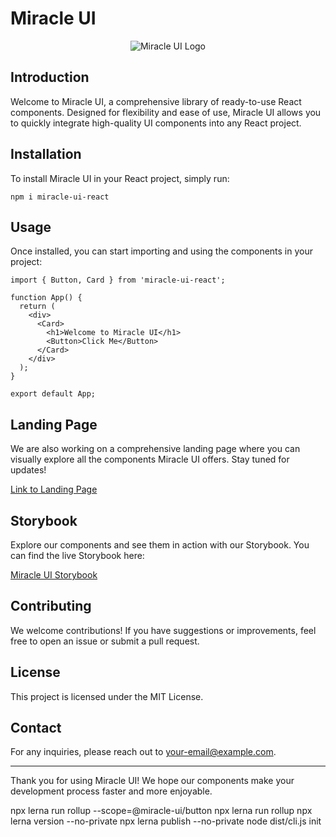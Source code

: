 # Miracle UI

<p align="center">
  <img src="https://github.com/miguelrodriguezp99/miracle-ui/assets/72866796/33c42d25-c3cf-405a-a99f-c1196a08e428" alt="Miracle UI Logo">
</p>

## Introduction

Welcome to Miracle UI, a comprehensive library of ready-to-use React components. Designed for flexibility and ease of use, Miracle UI allows you to quickly integrate high-quality UI components into any React project.

## Installation

To install Miracle UI in your React project, simply run:

```
npm i miracle-ui-react
```

## Usage

Once installed, you can start importing and using the components in your project:

```
import { Button, Card } from 'miracle-ui-react';

function App() {
  return (
    <div>
      <Card>
        <h1>Welcome to Miracle UI</h1>
        <Button>Click Me</Button>
      </Card>
    </div>
  );
}

export default App;
```

## Landing Page

We are also working on a comprehensive landing page where you can visually explore all the components Miracle UI offers. Stay tuned for updates!

[Link to Landing Page](#)

## Storybook

Explore our components and see them in action with our Storybook. You can find the live Storybook here:

[Miracle UI Storybook](https://main--66685fb204b9df24515e1b9b.chromatic.com)

## Contributing

We welcome contributions! If you have suggestions or improvements, feel free to open an issue or submit a pull request.

## License

This project is licensed under the MIT License.

## Contact

For any inquiries, please reach out to your-email@example.com.

---

Thank you for using Miracle UI! We hope our components make your development process faster and more enjoyable.

npx lerna run rollup --scope=@miracle-ui/button
npx lerna run rollup
npx lerna version --no-private
npx lerna publish --no-private
node dist/cli.js init

```

```

```

```

